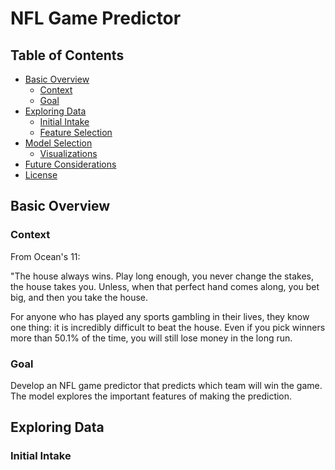# NFL Game Predictor

## Table of Contents

- [Basic Overview](#basic-overview)
  - [Context](#context)
  - [Goal](#goal)
- [Exploring Data](#exploring-data)
  - [Initial Intake](#initial-intake)
  - [Feature Selection](#feature-selection)
- [Model Selection](#model-selection)
  - [Visualizations](#visualizations)
- [Future Considerations](#future-considerations)
- [License](#license)

## Basic Overview

### Context

From Ocean's 11:

"The house always wins. Play long enough, you never change the stakes, the house takes you. Unless, when that perfect hand comes along, you bet big, and then you take the house.

For anyone who has played any sports gambling in their lives, they know one thing: it is incredibly difficult to beat the house. Even if you pick winners more than 50.1% of the time, you will still lose money in the long run.

### Goal

Develop an NFL game predictor that predicts which team will win the game. The model explores the important features of making the prediction.

## Exploring Data

### Initial Intake
